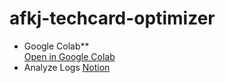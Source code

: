 # afkj-techcard-optimizer

- Google Colab**  
  [Open in Google Colab](https://colab.research.google.com/github/MatsuTaku/afkjourney-techcard-optimizer/blob/main/%5BAFKJ%5D%E9%A0%98%E5%9C%B0_%E6%8A%80%E8%A1%93%E3%82%AB%E3%83%BC%E3%83%89%E3%82%B7%E3%83%9F%E3%83%A5%E3%83%AC%E3%83%BC%E3%82%BF%E3%83%BC.ipynb)
- Analyze Logs
  [Notion](https://www.notion.so/AFK-Journey-24ce0075498480048a45fbc3b1ecacf4?source=copy_link)
